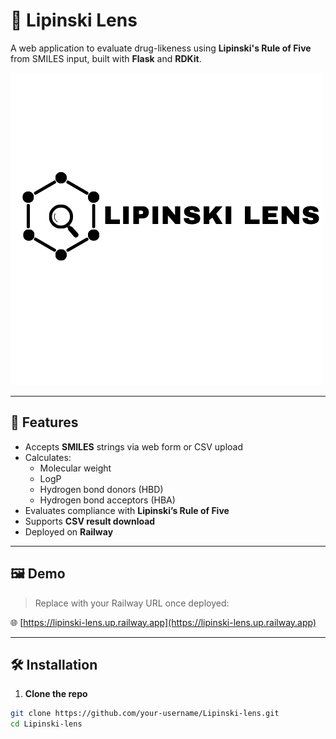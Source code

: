 # 🧪 Lipinski Lens

A web application to evaluate drug-likeness using **Lipinski's Rule of Five** from SMILES input, built with **Flask** and **RDKit**.

![Lipinski Lens Banner](/assets/LL1.png)

---

## 🚀 Features

- Accepts **SMILES** strings via web form or CSV upload
- Calculates:
  - Molecular weight
  - LogP
  - Hydrogen bond donors (HBD)
  - Hydrogen bond acceptors (HBA)
- Evaluates compliance with **Lipinski’s Rule of Five**
- Supports **CSV result download**
- Deployed on **Railway**

---

## 🖼️ Demo

> Replace with your Railway URL once deployed:

🌐 [https://lipinski-lens.up.railway.app](https://lipinski-lens.up.railway.app)

---

## 🛠️ Installation

1. **Clone the repo**

```bash
git clone https://github.com/your-username/Lipinski-lens.git
cd Lipinski-lens
